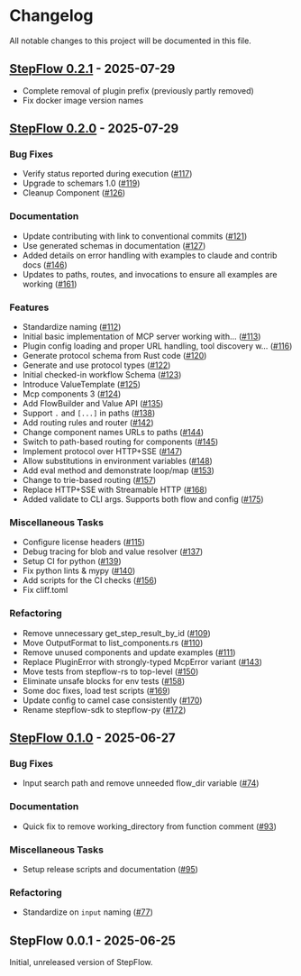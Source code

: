 # Changelog

All notable changes to this project will be documented in this file.

## <a id="0.2.1"></a> [StepFlow 0.2.1](https://github.com/riptano/stepflow/releases/tag/stepflow-rs-0.2.1) - 2025-07-29

- Complete removal of plugin prefix (previously partly removed)
- Fix docker image version names

## <a id="0.2.0"></a> [StepFlow 0.2.0](https://github.com/riptano/stepflow/releases/tag/stepflow-rs-0.2.0) - 2025-07-29
### Bug Fixes

- Verify status reported during execution ([#117](https://github.com/riptano/stepflow/pull/117))
- Upgrade to schemars 1.0 ([#119](https://github.com/riptano/stepflow/pull/119))
- Cleanup Component ([#126](https://github.com/riptano/stepflow/pull/126))

### Documentation

- Update contributing with link to conventional commits ([#121](https://github.com/riptano/stepflow/pull/121))
- Use generated schemas in documentation ([#127](https://github.com/riptano/stepflow/pull/127))
- Added details on error handling with examples to claude and contrib docs ([#146](https://github.com/riptano/stepflow/pull/146))
- Updates to paths, routes, and invocations to ensure all examples are working ([#161](https://github.com/riptano/stepflow/pull/161))

### Features

- Standardize naming ([#112](https://github.com/riptano/stepflow/pull/112))
- Initial basic implementation of MCP server working with… ([#113](https://github.com/riptano/stepflow/pull/113))
- Plugin config loading and proper URL handling, tool discovery w… ([#116](https://github.com/riptano/stepflow/pull/116))
- Generate protocol schema from Rust code ([#120](https://github.com/riptano/stepflow/pull/120))
- Generate and use protocol types ([#122](https://github.com/riptano/stepflow/pull/122))
- Initial checked-in workflow Schema ([#123](https://github.com/riptano/stepflow/pull/123))
- Introduce ValueTemplate ([#125](https://github.com/riptano/stepflow/pull/125))
- Mcp components 3 ([#124](https://github.com/riptano/stepflow/pull/124))
- Add FlowBuilder and Value API ([#135](https://github.com/riptano/stepflow/pull/135))
- Support `.` and `[...]` in paths ([#138](https://github.com/riptano/stepflow/pull/138))
- Add routing rules and router ([#142](https://github.com/riptano/stepflow/pull/142))
- Change component names URLs to paths ([#144](https://github.com/riptano/stepflow/pull/144))
- Switch to path-based routing for components ([#145](https://github.com/riptano/stepflow/pull/145))
- Implement protocol over HTTP+SSE ([#147](https://github.com/riptano/stepflow/pull/147))
- Allow substitutions in environment variables ([#148](https://github.com/riptano/stepflow/pull/148))
- Add eval method and demonstrate loop/map ([#153](https://github.com/riptano/stepflow/pull/153))
- Change to trie-based routing ([#157](https://github.com/riptano/stepflow/pull/157))
- Replace HTTP+SSE with Streamable HTTP ([#168](https://github.com/riptano/stepflow/pull/168))
- Added validate to CLI args. Supports both flow and config ([#175](https://github.com/riptano/stepflow/pull/175))

### Miscellaneous Tasks

- Configure license headers ([#115](https://github.com/riptano/stepflow/pull/115))
- Debug tracing for blob and value resolver ([#137](https://github.com/riptano/stepflow/pull/137))
- Setup CI for python ([#139](https://github.com/riptano/stepflow/pull/139))
- Fix python lints & mypy ([#140](https://github.com/riptano/stepflow/pull/140))
- Add scripts for the CI checks ([#156](https://github.com/riptano/stepflow/pull/156))
- Fix cliff.toml

### Refactoring

- Remove unnecessary get_step_result_by_id ([#109](https://github.com/riptano/stepflow/pull/109))
- Move OutputFormat to list_components.rs ([#110](https://github.com/riptano/stepflow/pull/110))
- Remove unused components and update examples ([#111](https://github.com/riptano/stepflow/pull/111))
- Replace PluginError with strongly-typed McpError variant ([#143](https://github.com/riptano/stepflow/pull/143))
- Move tests from stepflow-rs to top-level ([#150](https://github.com/riptano/stepflow/pull/150))
- Eliminate unsafe blocks for env tests ([#158](https://github.com/riptano/stepflow/pull/158))
- Some doc fixes, load test scripts ([#169](https://github.com/riptano/stepflow/pull/169))
- Update config to camel case consistently ([#170](https://github.com/riptano/stepflow/pull/170))
- Rename stepflow-sdk to stepflow-py ([#172](https://github.com/riptano/stepflow/pull/172))

## <a id="0.1.0"></a> [StepFlow 0.1.0](https://github.com/riptano/stepflow/releases/tag/stepflow-rs-0.1.0) - 2025-06-27
### Bug Fixes

- Input search path and remove unneeded flow_dir variable ([#74](https://github.com/riptano/stepflow/pull/74))

### Documentation

- Quick fix to remove working_directory from function comment ([#93](https://github.com/riptano/stepflow/pull/93))

### Miscellaneous Tasks

- Setup release scripts and documentation ([#95](https://github.com/riptano/stepflow/pull/95))

### Refactoring

- Standardize on `input` naming ([#77](https://github.com/riptano/stepflow/pull/77))

## <a id="0.0.1"></a> StepFlow 0.0.1 - 2025-06-25
Initial, unreleased version of StepFlow.
